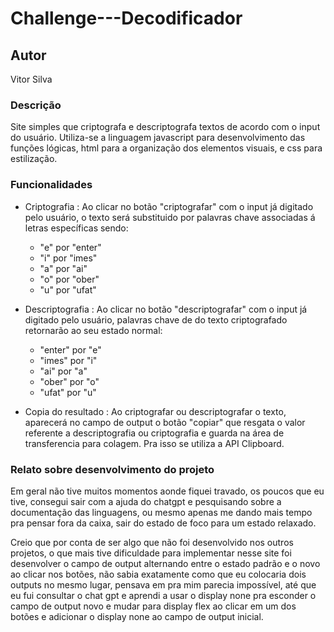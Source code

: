 # Challenge---Decodificador

## Autor 

Vitor Silva 

### Descrição

   Site simples que criptografa e descriptografa textos de acordo com o input do usuário. Utiliza-se a linguagem javascript para desenvolvimento das funções lógicas, html para a organização dos elementos visuais, e css para estilização.


### Funcionalidades

- Criptografia : Ao clicar no botão "criptografar" com o input já digitado pelo usuário, o texto será substituido por palavras chave associadas á letras específicas sendo:

   - "e" por "enter"
   - "i" por "imes"
   - "a" por "ai"
   - "o" por "ober"
   - "u" por "ufat"
 
- Descriptografia : Ao clicar no botão "descriptografar" com o input já digitado pelo usuário, palavras chave de do texto criptografado retornarão ao seu estado normal:

   - "enter" por "e"
   - "imes" por "i"
   - "ai" por "a"
   - "ober" por "o"
   - "ufat" por "u"

 - Copia do resultado : Ao criptografar ou descriptografar o texto, aparecerá no campo de output o botão "copiar" que resgata o valor referente a descriptografia ou criptografia e guarda na área de transferencia para colagem. Pra isso se utiliza a API Clipboard.


### Relato sobre desenvolvimento do projeto

Em geral não tive muitos momentos aonde fiquei travado, os poucos que eu tive, consegui sair com a ajuda do chatgpt e pesquisando sobre a documentação das linguagens, ou mesmo apenas me dando mais tempo pra pensar fora da caixa, sair do estado de foco para um estado relaxado. 

Creio que por conta de ser algo que não foi desenvolvido nos outros projetos, o que mais tive dificuldade para implementar nesse site foi desenvolver o campo de output alternando entre o estado padrão e o novo ao clicar nos botões, não sabia exatamente como que eu colocaria dois outputs no mesmo lugar, pensava em pra mim parecia impossível, até que eu fui consultar o chat gpt e aprendi a usar o display none pra esconder o campo de output novo e mudar para display flex ao clicar em um dos botões e adicionar o display none ao campo de output inicial. 

